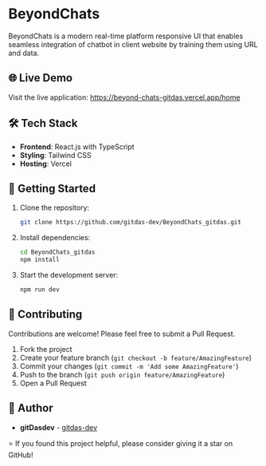# BeyondChats

BeyondChats is a modern real-time platform responsive UI that enables seamless integration of chatbot in client website by training them using URL and data.

## 🌐 Live Demo

Visit the live application: https://beyond-chats-gitdas.vercel.app/home


## 🛠️ Tech Stack

- **Frontend**: React.js with TypeScript
- **Styling**: Tailwind CSS
- **Hosting**: Vercel

## 🚀 Getting Started

1. Clone the repository:
   ```bash
   git clone https://github.com/gitdas-dev/BeyondChats_gitdas.git
   ```

2. Install dependencies:
   ```bash
   cd BeyondChats_gitdas
   npm install
   ```

3. Start the development server:
   ```bash
   npm run dev
   ```

## 🤝 Contributing

Contributions are welcome! Please feel free to submit a Pull Request.

1. Fork the project
2. Create your feature branch (`git checkout -b feature/AmazingFeature`)
3. Commit your changes (`git commit -m 'Add some AmazingFeature'`)
4. Push to the branch (`git push origin feature/AmazingFeature`)
5. Open a Pull Request


## 👤 Author

- **gitDasdev** - [gitdas-dev](https://github.com/gitdas-dev)



⭐️ If you found this project helpful, please consider giving it a star on GitHub!
